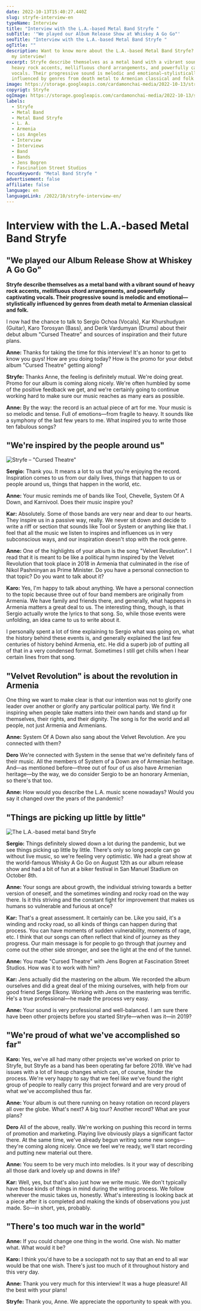 ```yaml
---
date: 2022-10-13T15:40:27.440Z
slug: stryfe-interview-en
typeName: Interview
title: "Interview with the L.A.-based Metal Band Stryfe "
subTitle: '"We played our Album Release Show at Whiskey A Go Go"'
seoTitle: "Interview with the L.A.-based Metal Band Stryfe "
ogTitle: ""
description: Want to know more about the L.A.-based Metal Band Stryfe? Check out
  my interview!
excerpt: Stryfe describe themselves as a metal band with a vibrant sound of
  heavy rock accents, mellifluous chord arrangements, and powerfully captivating
  vocals. Their progressive sound is melodic and emotional—stylistically
  influenced by genres from death metal to Armenian classical and folk.
image: https://storage.googleapis.com/cardamonchai-media/2022-10-13/stryfe-interview-jpeg-imagine-080808_302c2a_1024_768/640.webp
copyrigt: Stryfe
ogImage: https://storage.googleapis.com/cardamonchai-media/2022-10-13/stryfe-interview-fb-jpeg-imagine-080808_34302e_1200_628/640.webp
labels:
  - Stryfe
  - Metal Band
  - Metal Band Stryfe
  - L. A.
  - Armenia
  - Los Angeles
  - Interview
  - Interviews
  - Band
  - Bands
  - Jens Bogren
  - Fascination Street Studios
focusKeyword: "Metal Band Stryfe "
advertisement: false
affiliate: false
language: en
languageLink: /2022/10/stryfe-interview-en/
---
```

# Interview with the L.A.-based Metal Band Stryfe

## "We played our Album Release Show at Whiskey A Go Go"

**Stryfe describe themselves as a metal band with a vibrant sound of heavy rock accents, mellifluous chord arrangements, and powerfully captivating vocals. Their progressive sound is melodic and emotional—stylistically influenced by genres from death metal to Armenian classical and folk.**

I now had the chance to talk to Sergio Ochoa (Vocals), Kar Khurshudyan (Guitar), Karo Torosyan (Bass), and Derik Vardumyan (Drums) about their debut album "Cursed Theatre" and sources of inspiration and their future plans.

**Anne:** Thanks for taking the time for this interview! It's an honor to get to know you guys! How are you doing today? How is the promo for your debut album "Cursed Theatre" getting along?

**Stryfe:**  Thanks Anne, the feeling is definitely mutual. We're doing great. Promo for our album is coming along nicely. We're often humbled by some of the positive feedback we get, and we're certainly going to continue working hard to make sure our music reaches as many ears as possible.

**Anne:** By the way: the record is an actual piece of art for me. Your music is so melodic and tense. Full of emotions—from fragile to heavy. It sounds like a symphony of the last few years to me. What inspired you to write those ten fabulous songs?

## "We're inspired by the people around us"

![Stryfe – "Cursed Theatre"](https://storage.googleapis.com/cardamonchai-media/2022-10-13/stryfe-band-cursed-theatre-album-cover-art-jpeg-imagine-080808_270f15_1418_1418/640.webp "Stryfe – \"Cursed Theatre\"")

**Sergio:**  Thank you. It means a lot to us that you're enjoying the record. Inspiration comes to us from our daily lives, things that happen to us or people around us, things that happen in the world, etc. 

**Anne:** Your music reminds me of bands like Tool, Chevelle, System Of A Down, and Karnivool. Does their music inspire you?

**Kar:**  Absolutely.  Some of those bands are very near and dear to our hearts. They inspire us in a passive way, really. We never sit down and decide to write a riff or section that sounds like Tool or System or anything like that. I feel that all the music we listen to inspires and influences us in very subconscious ways, and our inspiration doesn't stop with the rock genre. 

**Anne:** One of the highlights of your album is the song "Velvet Revolution". I read that it is meant to be like a political hymn inspired by the Velvet Revolution that took place in 2018 in Armenia that culminated in the rise of Nikol Pashninyan as Prime Minister. Do you have a personal connection to that topic? Do you want to talk about it?

**Karo:** Yes, I'm happy to talk about anything. We have a personal connection to the topic because three out of four band members are originally from Armenia. We have family and friends there, and generally, what happens in Armenia matters a great deal to us. The interesting thing, though, is that Sergio actually wrote the lyrics to that song. So, while those events were unfolding, an idea came to us to write about it.  

I personally spent a lot of time explaining to Sergio what was going on, what the history behind these events is, and generally explained the last few centuries of history behind Armenia, etc. He did a superb job of putting all of that in a very condensed format. Sometimes I still get chills when I hear certain lines from that song.

## "Velvet Revolution" is about the revolution in Armenia

One thing we want to make clear is that our intention was not to glorify one leader over another or glorify any particular political party. We find it inspiring when people take matters into their own hands and stand up for themselves, their rights, and their dignity. The song is for the world and all people, not just Armenia and Armenians.

**Anne:** System Of A Down also sang about the Velvet Revolution. Are you connected with them?

**Dero** We're connected with System in the sense that we're definitely fans of their music. All the members of System of a Down are of Armenian heritage. And—as mentioned before—three out of four of us also have Armenian heritage—by the way, we do consider Sergio to be an honorary Armenian, so there's that too.

**Anne:** How would you describe the L.A. music scene nowadays? Would you say it changed over the years of the pandemic?

## "Things are picking up little by little"

![The L.A.-based metal band Stryfe](https://storage.googleapis.com/cardamonchai-media/2022-10-13/stryfe-interview-1-jpeg-imagine-481818_68342a_1024_768/640.webp "The L.A.-based metal band Stryfe")

**Sergio:**  Things definitely slowed down a lot during the pandemic, but we see things picking up little by little. There's only so long people can go without live music, so we're feeling very optimistic. We had a great show at the world-famous Whisky A Go Go on August 12th as our album release show and had a bit of fun at a biker festival in San Manuel Stadium on October 8th.

**Anne:** Your songs are about growth, the individual striving towards a better version of oneself, and the sometimes winding and rocky road on the way there. Is it this striving and the constant fight for improvement that makes us humans so vulnerable and furious at once?

**Kar:** That's a great assessment. It certainly can be. Like you said, it's a winding and rocky road, so all kinds of things can happen during that process. You can have moments of sudden vulnerability, moments of rage, etc. I think that our songs can often reflect that kind of journey as they progress. Our main message is for people to go through that journey and come out the other side stronger, and see the light at the end of the tunnel.

**Anne:** You made "Cursed Theatre" with Jens Bogren at Fascination Street Studios. How was it to work with him?

**Kar:**  Jens actually did the mastering on the album. We recorded the album ourselves and did a great deal of the mixing ourselves, with help from our good friend Serge Elkony.  Working with Jens on the mastering was terrific. He's a true professional—he made the process very easy.

**Anne:** Your sound is very professional and well-balanced. I am sure there have been other projects before you started Stryfe—when was it—in 2019?

## "We're proud of what we've accomplished so far"

**Karo:** Yes, we've all had many other projects we've worked on prior to Stryfe, but Stryfe as a band has been operating far before 2019. We've had issues with a lot of lineup changes which can, of course, hinder the process. We're very happy to say that we feel like we've found the right group of people to really carry this project forward and are very proud of what we've accomplished thus far.

**Anne:** Your album is out there running on heavy rotation on record players all over the globe. What's next? A big tour? Another record? What are your plans?

**Dero**  All of the above, really. We're working on pushing this record in terms of promotion and marketing. Playing live obviously plays a significant factor there. At the same time, we've already begun writing some new songs—they're coming along nicely. Once we feel we're ready, we'll start recording and putting new material out there. 

**Anne:** You seem to be very much into melodies. Is it your way of describing all those dark and lovely up and downs in life?

**Kar:**  Well, yes, but that's also just how we write music. We don't typically have those kinds of things in mind during the writing process. We follow wherever the music takes us, honestly. What's interesting is looking back at a piece after it is completed and making the kinds of observations you just made. So—in short, yes, probably.

## "There's too much war in the world"

**Anne:** If you could change one thing in the world. One wish. No matter what. What would it be?

**Karo:** I think you'd have to be a sociopath not to say that an end to all war would be that one wish. There's just too much of it throughout history and this very day.  

**Anne:** Thank you very much for this interview! It was a huge pleasure! All the best with your plans!

**Stryfe:**  Thank you, Anne. We appreciate the opportunity to speak with you.